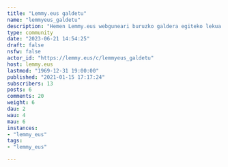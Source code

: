 ```yaml
---
title: "Lemmy.eus galdetu" 
name: "lemmyeus_galdetu"
description: "Hemen Lemmy.eus webguneari buruzko galdera egiteko lekua aurkituko duzu."
type: community
date: "2023-06-21 14:54:25"
draft: false
nsfw: false
actor_id: "https://lemmy.eus/c/lemmyeus_galdetu"
host: lemmy.eus
lastmod: "1969-12-31 19:00:00"
published: "2021-01-15 17:17:24"
subscribers: 13
posts: 6
comments: 20
weight: 6
dau: 2
wau: 4
mau: 6
instances:
- "lemmy_eus"
tags: 
- "lemmy_eus"

---
```

